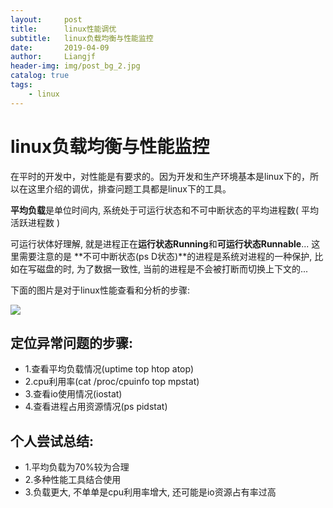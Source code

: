 ```yaml
---
layout:     post                  
title:      linux性能调优       
subtitle:   linux负载均衡与性能监控
date:       2019-04-09          
author:     Liangjf                  
header-img: img/post_bg_2.jpg
catalog: true                      
tags:                       
    - linux
---
```


# linux负载均衡与性能监控

在平时的开发中，对性能是有要求的。因为开发和生产环境基本是linux下的，所以在这里介绍的调优，排查问题工具都是linux下的工具。

**平均负载**是单位时间内, 系统处于可运行状态和不可中断状态的平均进程数( 平均活跃进程数 )

可运行状体好理解, 就是进程正在**运行状态Running**和**可运行状态Runnable**... 这里需要注意的是 **不可中断状态(ps D状态)**的进程是系统对进程的一种保护, 比如在写磁盘的时, 为了数据一致性, 当前的进程是不会被打断而切换上下文的...

下面的图片是对于linux性能查看和分析的步骤:

![](https://img2018.cnblogs.com/blog/1209698/201812/1209698-20181218004711241-175300794.png)

## 定位异常问题的步骤:

- 1.查看平均负载情况(uptime  top  htop  atop)
- 2.cpu利用率(cat /proc/cpuinfo  top mpstat)
- 3.查看io使用情况(iostat)
- 4.查看进程占用资源情况(ps  pidstat)

## 个人尝试总结:

- 1.平均负载为70%较为合理
- 2.多种性能工具结合使用
- 3.负载更大, 不单单是cpu利用率增大, 还可能是io资源占有率过高
